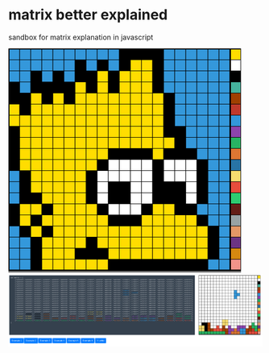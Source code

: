 # matrix better explained
sandbox for matrix explanation in javascript

![](matrix.png)
![](matrix2.png)
